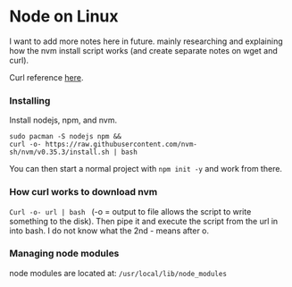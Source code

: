 # Node on Linux
I want to add more notes here in future. mainly researching and explaining how the nvm install script works (and create separate notes on wget and curl).

Curl reference [here](https://curl.haxx.se/docs/httpscripting.html).

### Installing
Install nodejs, npm, and nvm.
```
sudo pacman -S nodejs npm &&
curl -o- https://raw.githubusercontent.com/nvm-sh/nvm/v0.35.3/install.sh | bash
```

You can then start a normal project with `npm init -y` and work from there.

### How curl works to download nvm
```Curl -o- url | bash ``` (-o = output to file allows the script to write something to the disk). Then pipe it and execute the script from the url in into bash. I do not know what the 2nd - means after o.


### Managing node modules
node modules are located at: ```/usr/local/lib/node_modules```
